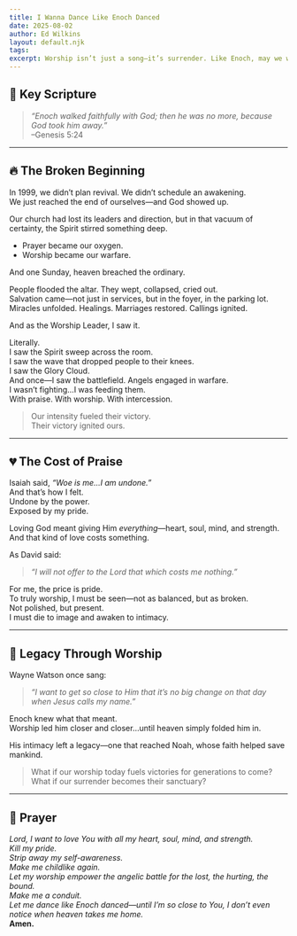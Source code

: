 ```yaml
---
title: I Wanna Dance Like Enoch Danced
date: 2025-08-02
author: Ed Wilkins
layout: default.njk
tags:
excerpt: Worship isn’t just a song—it’s surrender. Like Enoch, may we walk so closely with God that heaven becomes the natural next step.
---
```


## 📖 Key Scripture

> _“Enoch walked faithfully with God; then he was no more, because God took him away.”_  
> –Genesis 5:24

---

## 🔥 The Broken Beginning

In 1999, we didn’t plan revival. We didn’t schedule an awakening.  
We just reached the end of ourselves—and God showed up.

Our church had lost its leaders and direction, but in that vacuum of certainty, the Spirit stirred something deep.

- Prayer became our oxygen.
- Worship became our warfare.

And one Sunday, heaven breached the ordinary.

People flooded the altar. They wept, collapsed, cried out.  
Salvation came—not just in services, but in the foyer, in the parking lot.  
Miracles unfolded. Healings. Marriages restored. Callings ignited.

And as the Worship Leader, I saw it.

Literally.  
I saw the Spirit sweep across the room.  
I saw the wave that dropped people to their knees.  
I saw the Glory Cloud.  
And once—I saw the battlefield. Angels engaged in warfare.  
I wasn’t fighting…I was feeding them.  
With praise. With worship. With intercession.

> Our intensity fueled their victory.  
> Their victory ignited ours.

---

## 💔 The Cost of Praise

Isaiah said, _“Woe is me...I am undone.”_  
And that’s how I felt.  
Undone by the power.  
Exposed by my pride.

Loving God meant giving Him _everything_—heart, soul, mind, and strength.  
And that kind of love costs something.

As David said:

> _“I will not offer to the Lord that which costs me nothing.”_

For me, the price is pride.  
To truly worship, I must be seen—not as balanced, but as broken.  
Not polished, but present.  
I must die to image and awaken to intimacy.

---

## 🌱 Legacy Through Worship

Wayne Watson once sang:

> _“I want to get so close to Him that it’s no big change on that day when Jesus calls my name.”_

Enoch knew what that meant.  
Worship led him closer and closer…until heaven simply folded him in.

His intimacy left a legacy—one that reached Noah, whose faith helped save mankind.

> What if our worship today fuels victories for generations to come?  
> What if our surrender becomes their sanctuary?

---

## 🙏 Prayer

_Lord, I want to love You with all my heart, soul, mind, and strength.  
Kill my pride.  
Strip away my self-awareness.  
Make me childlike again.  
Let my worship empower the angelic battle for the lost, the hurting, the bound.  
Make me a conduit.  
Let me dance like Enoch danced—until I’m so close to You, I don’t even notice when heaven takes me home._  
**Amen.**
